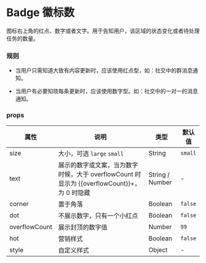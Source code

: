 # Badge 徽标数

图标右上角的红点、数字或者文字。用于告知用户，该区域的状态变化或者待处理任务的数量。

### 规则

- 当用户只需知道大致有内容更新时，应该使用红点型，如：社交中的群消息通知。

- 当用户有必要知晓每条更新时，应该使用数字型。如：社交中的一对一的消息通知。


### props

| 属性 | 说明 | 类型 | 默认值 |
| --- | --- | --- | --- |
| size | 大小，可选 `large` `small` | String | `small` |
| text | 展示的数字或文案，当为数字时候，大于 overflowCount 时显示为 {{overflowCount}}+，为 0 时隐藏 | String / Number | - |
| corner | 置于角落 | Boolean | `false` |
| dot  | 不展示数字，只有一个小红点 | Boolean | `false` |
| overflowCount | 展示封顶的数字值 | Number | `99` |
| hot | 营销样式 | Boolean | `false` |
| style | 自定义样式 | Object | - |

